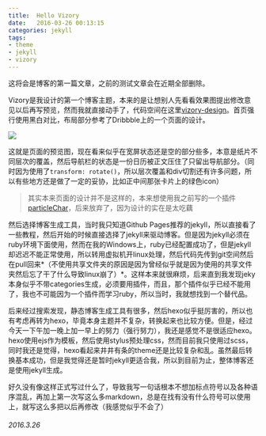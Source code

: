 ```yaml
---
title:  Hello Vizory
date:   2016-03-26 00:13:15
categories: jekyll
tags:
- theme
- jekyll
- vizory
---
```

这将会是博客的第一篇文章，之前的测试文章会在近期全部删除。

Vizory是我设计的第一个博客主题，本来的是让想别人先看看效果图提出修改意见以后再写预览，然而我就直接动手了，代码空间在这里[vizory-design](https://git.oschina.net/iwyvi/vizory-design)。首页强行使用黑白对比，布局部分参考了Dribbble上的一个页面的设计。<!--more-->

![](http://ww4.sinaimg.cn/large/74311666jw1f29klhectej21hc2gwqgh.jpg)


这就是页面的预览图，现在看来似乎在宽屏状态还是空的部分些多，本意是纸片不同层次的覆盖，然后导航栏的状态是一份日历被正文压住了只留出导航部分。（同时因为使用了`transform: rotate()`，所以层次覆盖和div切割还有许多问题，所以有些地方还是做了一定的妥协，比如正中间那张卡片上的绿色icon）

> 其实本来页面的设计并不是这样的，本来想使用我之前写的一个插件[particleChar](https://github.com/IwYvI/particleChar)，后来放弃了，因为设计的实在是太吃藕

然后选择博客生成工具，当时我只知道Github Pages推荐的jekyll，所以直接看了一些教程，然后开始的时候直接选择了jekyll来驱动博客。但是因为jekyll必须在ruby环境下面使用，然而在我的Windows上，ruby已经配置成功了，但是jekyll却迟迟不能正常使用，所以转用虚拟机开linux处理，然后代码先传到git空间然后在pull回来*（不使用共享文件夹的原因是因为曾经似乎就是因为使用的共享文件夹然后忘了干了什么导致linux崩了）*。这样本来就很麻烦，后来直到我发现jeky本身似乎不带categories生成，必须要用插件，而且，那个插件似乎已经不能用了，我也不可能因为一个插件而学习ruby，所以当时，我就想找到一个替代品。

后来经过搜索发现，静态博客生成工具有很多，然后hexo似乎挺厉害的，所以也有考虑再转为hexo，毕竟本身主题并不复杂，转换起来也比较方便。但是，经过今天一下午加一晚上加一早上的努力（强行努力），我还是感觉不是很适应hexo。hexo使用ejs作为模板，然后使用stylus预处理css，然而目前我只使用过scss，同时我还是觉得，hexo看起来井井有条的theme还是比较复杂和乱。虽然最后转换基本成功，但是我觉得还是暂时jekyll更适合我，所以到目前为止，整体博客还是使用jekyll生成。

好久没有像这样正式写过什么了，导致我写一句话根本不想加标点符号以及各种语序混乱，再加上第一次写这么多markdown，总是在找有没有什么符号可以使用上，就写这么多把以后再修改（我感觉似乎不会了）

###### 2016.3.26
